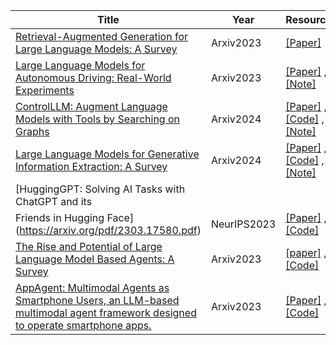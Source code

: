 | Title| Year |Resources|
| ------- | ----- | ------ |
|[Retrieval-Augmented Generation for Large Language Models: A Survey](https://arxiv.org/pdf/2312.10997v1.pdf)|Arxiv2023|[[Paper]](https://arxiv.org/pdf/2312.10997v1.pdf)|
|[Large Language Models for Autonomous Driving: Real-World Experiments](https://arxiv.org/abs/2312.09397)|Arxiv2023|[[Paper]](https://arxiv.org/abs/2312.09397) ,[[Note]](https://mp.weixin.qq.com/s/LIah1o_xezfsPsgKw3QwVw)|
|[ControlLLM: Augment Language Models with Tools by Searching on Graphs](https://arxiv.org/abs/2310.17796)|Arxiv2024|[[Paper]](https://arxiv.org/abs/2310.17796) ,[[Code]](https://github.com/OpenGVLab/ControlLLM) ,[[Note]](https://mp.weixin.qq.com/s/mS0U85v2JOaM1-mIxBNiSw)|
|[Large Language Models for Generative Information Extraction: A Survey](https://arxiv.org/pdf/2312.17617.pdf)|Arxiv2024|[[Paper]](https://arxiv.org/pdf/2312.17617.pdf) ,[[Code]](https://github.com/quqxui/Awesome-LLM4IE-Papers) ,[[Note]](https://mp.weixin.qq.com/s/5vTA5R362BPM1sSahulpUw)|
|[HuggingGPT: Solving AI Tasks with ChatGPT and its
Friends in Hugging Face](https://arxiv.org/pdf/2303.17580.pdf)|NeurIPS2023|[[Paper]](https://arxiv.org/pdf/2303.17580.pdf) ,[[Code]](https://github.com/microsoft/JARVIS)|
|[The Rise and Potential of Large Language Model Based Agents: A Survey](https://arxiv.org/abs/2309.07864)|Arxiv2023|[[paper]](https://arxiv.org/abs/2309.07864) ,[[Code]](https://github.com/WooooDyy/LLM-Agent-Paper-List)|
|[AppAgent: Multimodal Agents as Smartphone Users, an LLM-based multimodal agent framework designed to operate smartphone apps.](https://arxiv.org/abs/2312.13771)|Arxiv2023|[[Paper]](https://arxiv.org/abs/2312.13771) ,[[Code]](https://github.com/mnotgod96/AppAgent)|
